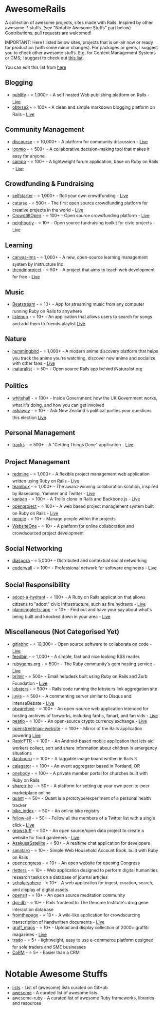 # AwesomeRails

A collection of awesome projects, sites made with Rails. Inspired by other awesome-* stuffs. (see "Notable Awesome Stuffs" part below)
Contributions, pull requests are welcomed!

IMPORTANT: Here I listed below sites, projects that is on-air now or ready for production (with some minor changes). For packages or gems, I suggest you to check other awesome stuffs. E.g. for Content Management Systems or CMS; I suggest to check out [this list](https://github.com/Sdogruyol/awesome-ruby#cms).  

You can edit this list from [here](https://github.com/ekremkaraca/awesome-rails/edit/master/README.md)

## Blogging

* [publify](https://github.com/publify/publify) - :star: 1,000+ - A self hosted Web publishing platform on Rails - [Live](http://demo.publify.co/)
* [obtvse2](https://github.com/natew/obtvse2) - :star: 100+ - A clean and simple markdown blogging platform on Rails - [Live](http://obtvse2.herokuapp.com/)

## Community Management

* [discourse](https://github.com/discourse/discourse) - :star: 10,000+ - A platform for community discussion - [Live](http://try.discourse.org/)
* [loomio](https://github.com/loomio/loomio) - :star: 500+ - A collaborative decision-making tool that makes it easy for anyone
* [campo](https://github.com/chloerei/campo) - :star: 100+ - A lightweight forum application, base on Ruby on Rails - [Live](http://codecampo.com/)

## Crowdfunding & Fundraising

* [selfstarter](https://github.com/lockitron/selfstarter) - :star: 1,000+ - Roll your own crowdfunding - [Live](http://selfstarter.us/)
* [catarse](https://github.com/catarse/catarse) - :star: 500+ - The first open source crowdfunding platform for creative projects in the world - [Live](http://catarse.me/)
* [CrowdtiltOpen](https://github.com/Crowdtilt/CrowdtiltOpen) - :star: 100+ - Open source crowdfunding platform - [Live](http://open.crowdtilt.com/)
* [neighborly](https://github.com/neighborly/neighborly) - :star: 10+ - Open source fundraising toolkit for civic projects - [Live](http://neighbor.ly/)

## Learning

* [canvas-lms](https://github.com/instructure/canvas-lms) - :star: 1,000+ - A new, open-source learning management system by Instructure Inc
* [theodinproject](https://github.com/TheOdinProject/theodinproject) - :star: 50+ - A project that aims to teach web development for free - [Live](http://www.theodinproject.com/)

## Music

* [Beatstream](https://github.com/Darep/Beatstream) - :star: 10+ - App for streaming music from any computer running Ruby on Rails to anywhere
* [listenup](https://github.com/ooofinooo/listenup) - :star: 10+ - An application that allows users to search for songs and add them to friends playlist [Live](http://listenup-songshare.herokuapp.com/)

## Nature

* [hummingbird](https://github.com/hummingbird-me/hummingbird) - :star: 1,000+ - A modern anime discovery platform that helps you track the anime you're watching, discover new anime and socialize with other fans - [Live](http://hummingbird.me/)
* [inaturalist](https://github.com/inaturalist/inaturalist) - :star: 50+ - Open source Rails app behind iNaturalist.org

## Politics

* [whitehall](https://github.com/alphagov/whitehall) - :star: 100+ - Inside Government: how the UK Government works, what it's doing, and how you can get involved
* [askaway](https://github.com/askaway/askaway) - :star: 10+ - Ask New Zealand's political parties your questions this election [Live](http://www.askaway.org.nz)

## Personal Management

* [tracks](https://github.com/TracksApp/tracks) - :star: 500+ - A "Getting Things Done" application - [Live](http://getontracks.org)

## Project Management

* [redmine](https://github.com/edavis10/redmine) - :star: 1,000+ - A flexible project management web application written using Ruby on Rails - [Live](http://demo.redmine.org/)
* [teambox](https://github.com/teambox/teambox) - :star: 1,000+ - The award-winning collaboration solution, inspired by Basecamp, Yammer and Twitter - [Live](http://teambox.com/)
* [kanban](https://github.com/somlor/kanban) - :star: 100+ - A Trello clone in Rails and Backbone.js - [Live](http://kanban.seanomlor.com/)
* [openproject](https://github.com/opf/openproject) - :star: 100+ - A web based project management system built on Ruby on Rails - [Live](https://openproject-demo.org/)
* [people](https://github.com/netguru/people) - :star: 10+ - Manage people within the projects
* [WebsiteOne](https://github.com/AgileVentures/WebsiteOne) - :star: 10+ - A platform for online collaboration and crowdsourced project development

## Social Networking

* [diaspora](https://github.com/diaspora/diaspora) - :star: 5,000+ - Distributed and contextual social networking
* [coderwall](https://github.com/assemblymade/coderwall) - :star: 100+ - Professional network for software engineers - [Live](https://coderwall.com/)

## Social Responsibility

* [adopt-a-hydrant](https://github.com/codeforamerica/adopt-a-hydrant) - :star: 100+ - A Ruby on Rails application that allows citizens to "adopt" civic infrastructure, such as fire hydrants - [Live](http://adopt-a-hydrant.heroku.com/)
* [planningalerts-app](https://github.com/openaustralia/planningalerts-app) - :star: 10+ - Find out and have your say about what's being built and knocked down in your area - [Live](http://www.planningalerts.org.au/application)

## Miscellaneous (Not Categorised Yet)

* [gitlabhq](https://github.com/gitlabhq/gitlabhq) - :star: 10,000+ - Open source software to collaborate on code - [Live](https://gitlab.com/gitlab-org/gitlab-ce/)
* [feedbin](https://github.com/feedbin/feedbin) - :star: 1,000+ - A simple, fast and nice looking RSS reader.
* [rubygems.org](https://github.com/rubygems/rubygems.org) - :star: 500+ - The Ruby community's gem hosting service - [Live](https://rubygems.org/)
* [brimir](https://github.com/ivaldi/brimir) - :star: 500+ - Email helpdesk built using Ruby on Rails and Zurb Foundation - [Live](http://demo.getbrimir.com/)
* [lobsters](https://github.com/jcs/lobsters) - :star: 500+ - Rails code running the lobste.rs link aggregation site
* [juvia](https://github.com/phusion/juvia) - :star: 500+ - A commenting server similar to Disqus and IntenseDebate - [Live](http://juvia-demo.phusion.nl/)
* [otwarchive](https://github.com/otwcode/otwarchive) - :star: 100+ - An open-source web application intended for hosting archives of fanworks, including fanfic, fanart, and fan vids - [Live](http://archiveofourown.org/)
* [peatio](https://github.com/peatio/peatio) - :star: 100+ - An open-source crypto currency exchange - [Live](https://peatio.com/)
* [openstreetmap-website](https://github.com/openstreetmap/openstreetmap-website) - :star: 100+ - Mirror of the Rails application powering [Live](http://www.openstreetmap.org)
* [RapidFTR](https://github.com/rapidftr/RapidFTR) - :star: 100+ - An Android-based mobile application that lets aid workers collect, sort and share information about children in emergency situations
* [danbooru](https://github.com/r888888888/danbooru) - :star: 100+ - A taggable image board written in Rails 3
* [calagator](https://github.com/calagator/calagator) - :star: 100+ - An event aggregator based in Portland, OR
* [onebody](https://github.com/churchio/onebody) - :star: 100+ - A private member portal for churches built with Ruby on Rails
* [sharetribe](https://github.com/sharetribe/sharetribe) - :star: 50+ - A platform for setting up your own peer-to-peer marketplace online
* [quant](https://github.com/getquant/quant) - :star: 50+ - Quant is a prototype/experiment of a personal health tracker
* [bike_index](https://github.com/bikeindex/bike_index) - :star: 50+ - An online bike registry
* [follow-all](https://github.com/codeforamerica/follow-all) - :star: 50+ - Follow all the members of a Twitter list with a single click - [Live](http://follow-all.herokuapp.com/)
* [growstuff](https://github.com/Growstuff/growstuff) - :star: 50+ - An open source/open data project to create a website for food gardeners - [Live](http://growstuff.org/)
* [AsakusaSatellite](https://github.com/codefirst/AsakusaSatellite) - :star: 50+ - A realtime chat application for developers
* [sanataro](https://github.com/kaznum/sanataro) - :star: 10+ - Simple Web Household Account Book. built with Ruby on Rails
* [opencongress](https://github.com/sunlightlabs/opencongress) - :star: 10+ - An open website for opening Congress
* [rletters](https://github.com/rletters/rletters) - :star: 10+ - Web application designed to perform digital humanities research tasks on a database of journal articles
* [scholarsphere](https://github.com/psu-stewardship/scholarsphere) - :star: 10+ - A web application for ingest, curation, search, and display of digital assets
* [opensit](https://github.com/danbartlett/opensit) - :star: 10+ - An open source meditation community
* [dgi-db](https://github.com/genome/dgi-db) - :star: 10+ - Rails frontend to The Genome Institute's drug gene interaction database
* [fromthepage](https://github.com/benwbrum/fromthepage) - :star: 10+ - A wiki-like application for crowdsourcing transcription of handwritten documents - [Live](http://beta.fromthepage.com/)
* [graff_mags](https://github.com/dankleiman/graff_mags) - :star: 10+ - Upload and display collection of 2000+ graffiti magazines - [Live](http://graffmags.herokuapp.com/)
* [trado](https://github.com/Jellyfishboy/trado) - :star: 5+ -  lightweight, easy to use e-commerce platform designed for sole traders and SME businesses
* [CoRM](https://github.com/SIGIRE/CoRM) - :star: 5+ - Easier than a CRM

# Notable Awesome Stuffs

* [lists](https://github.com/jnv/lists) - List of (awesome) lists curated on GitHub
* [awesome](https://github.com/sindresorhus/awesome) - A curated list of awesome lists.
* [awesome-ruby](https://github.com/Sdogruyol/awesome-ruby) - A curated list of awesome Ruby frameworks, libraries and resources
